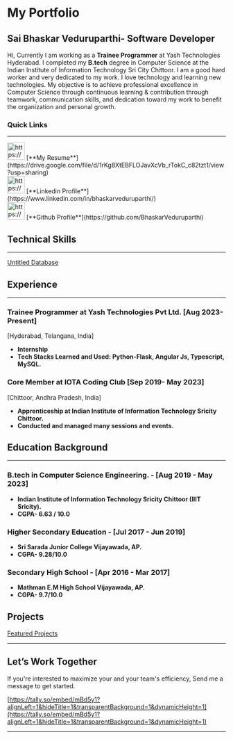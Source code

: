 # My Portfolio

## Sai Bhaskar Veduruparthi- Software Developer

Hi, Currently I am working as a **Trainee Programmer** at Yash Technologies Hyderabad. I completed my **B.tech** degree in Computer Science at the Indian Institute of Information Technology Sri City Chittoor. I am a good hard worker and very dedicated to my work. I love technology and learning new technologies. My objective is to achieve professional excellence in Computer Science through continuous learning & contribution through teamwork, communication skills, and dedication toward my work to benefit the organization and personal growth.

### Quick Links

---

<aside>
<img src="https://www.notion.so/icons/link_gray.svg" alt="https://www.notion.so/icons/link_gray.svg" width="40px" /> [**My Resume**](https://drive.google.com/file/d/1rKg8XtEBFLOJavXcVb_rTokC_c82tzt1/view?usp=sharing)

</aside>

<aside>
<img src="https://www.notion.so/icons/link_gray.svg" alt="https://www.notion.so/icons/link_gray.svg" width="40px" /> [**Linkedin Profile**](https://www.linkedin.com/in/bhaskarveduruparthi/)

</aside>

<aside>
<img src="https://www.notion.so/icons/link_gray.svg" alt="https://www.notion.so/icons/link_gray.svg" width="40px" /> [**Github Profile**](https://github.com/BhaskarVeduruparthi)

</aside>

## Technical Skills

---

[Untitled Database](My%20Portfolio%200b9e85712619428a80ee75809be8f787/Untitled%20Database%20769ccb8729bc4e0dbd42f405e3b91ec5.csv)

## Experience

---

### Trainee Programmer at Yash Technologies Pvt Ltd.                                                                **************************************************[Aug 2023-Present]**************************************************

[Hyderabad, Telangana, India]

- ********************Internship********************
- **************************Tech Stacks Learned and Used:  Python-Flask, Angular Js, Typescript, MySQL.**************************

### Core Member at IOTA Coding Club                                                                                        [Sep 2019- May 2023]

[Chittoor, Andhra Pradesh, India]

- ********************Apprenticeship at Indian Institute of Information Technology Sricity Chittoor.********************
- **Conducted and managed many sessions and events.**

## Education Background

---

### **************************************************B.tech in Computer Science Engineering.                                                                     - [Aug 2019 - May 2023]**************************************************

- **************************************************Indian Institute of Information Technology Sricity Chittoor (IIIT Sricity).**************************************************
- ****************************CGPA- 6.63 / 10.0****************************

### **************************************************Higher Secondary Education                                                                                         - [Jul 2017 - Jun 2019]**************************************************

- ******************************************************************Sri Sarada Junior College Vijayawada, AP.******************************************************************
- ****************************CGPA- 9.28/10.0****************************

### Secondary High School                                                                                                 **************************************************- [Apr 2016 - Mar 2017]**************************************************

- ******************Mathman E.M High School Vijayawada, AP.******************
- ****************************CGPA- 9.7/10.0****************************

## Projects

[Featured Projects](My%20Portfolio%200b9e85712619428a80ee75809be8f787/Featured%20Projects%2089dd701ac1c14d5e886be09f5200be87.csv)

---

## Let’s Work Together

If you're interested to maximize your and your team's efficiency, Send me a message to get started.

[https://tally.so/embed/mBd5y1?alignLeft=1&hideTitle=1&transparentBackground=1&dynamicHeight=1](https://tally.so/embed/mBd5y1?alignLeft=1&hideTitle=1&transparentBackground=1&dynamicHeight=1)

---
